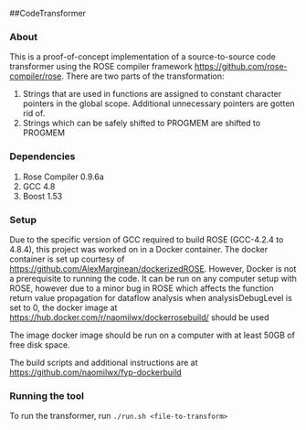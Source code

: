 ##CodeTransformer
### About
This is a proof-of-concept implementation of a source-to-source code transformer using the ROSE compiler framework https://github.com/rose-compiler/rose. There are two parts of the transformation:
1. Strings that are used in functions are assigned to constant character pointers in the global scope. Additional unnecessary pointers are gotten rid of.
2. Strings which can be safely shifted to PROGMEM are shifted to PROGMEM

### Dependencies
1. Rose Compiler 0.9.6a
2. GCC 4.8
3. Boost 1.53

### Setup
Due to the specific version of GCC required to build ROSE (GCC-4.2.4 to 4.8.4), this project was worked on in a Docker container. The docker container is set up courtesy of https://github.com/AlexMarginean/dockerizedROSE.
However, Docker is not a prerequisite to running the code. It can be run on any computer setup with ROSE, however due to a minor bug in ROSE which affects the function return value propagation for dataflow analysis when analysisDebugLevel is set to 0, the docker image at https://hub.docker.com/r/naomilwx/dockerrosebuild/ should be used

The image docker image should be run on a computer with at least 50GB of free disk space.

The build scripts and additional instructions are at https://github.com/naomilwx/fyp-dockerbuild
### Running the tool
To run the transformer, run
`./run.sh <file-to-transform>`
